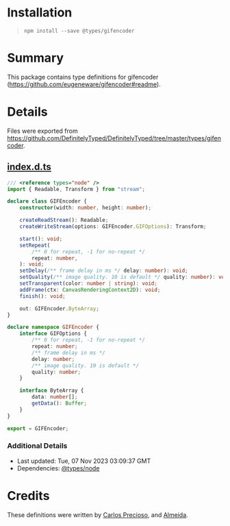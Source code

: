 # Installation
> `npm install --save @types/gifencoder`

# Summary
This package contains type definitions for gifencoder (https://github.com/eugeneware/gifencoder#readme).

# Details
Files were exported from https://github.com/DefinitelyTyped/DefinitelyTyped/tree/master/types/gifencoder.
## [index.d.ts](https://github.com/DefinitelyTyped/DefinitelyTyped/tree/master/types/gifencoder/index.d.ts)
````ts
/// <reference types="node" />
import { Readable, Transform } from "stream";

declare class GIFEncoder {
    constructor(width: number, height: number);

    createReadStream(): Readable;
    createWriteStream(options: GIFEncoder.GIFOptions): Transform;

    start(): void;
    setRepeat(
        /** 0 for repeat, -1 for no-repeat */
        repeat: number,
    ): void;
    setDelay(/** frame delay in ms */ delay: number): void;
    setQuality(/** image quality. 10 is default */ quality: number): void;
    setTransparent(color: number | string): void;
    addFrame(ctx: CanvasRenderingContext2D): void;
    finish(): void;

    out: GIFEncoder.ByteArray;
}

declare namespace GIFEncoder {
    interface GIFOptions {
        /** 0 for repeat, -1 for no-repeat */
        repeat: number;
        /** frame delay in ms */
        delay: number;
        /** image quality. 10 is default */
        quality: number;
    }

    interface ByteArray {
        data: number[];
        getData(): Buffer;
    }
}

export = GIFEncoder;

````

### Additional Details
 * Last updated: Tue, 07 Nov 2023 03:09:37 GMT
 * Dependencies: [@types/node](https://npmjs.com/package/@types/node)

# Credits
These definitions were written by [Carlos Precioso](https://github.com/cprecioso), and [Almeida](https://github.com/almeidx).
